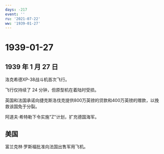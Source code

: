 ```yaml
---
days: -217
event: ''
ru: '2021-07-22'
ww: '1939-01-27'
---
```


# 1939-01-27

## 1939 年 1 月 27 日

洛克希德XP-38战斗机首次飞行。

飞行仅持续了 24 分钟，但原型机在着陆时受损。

英国和法国承诺向捷克斯洛伐克提供800万英镑的贷款和400万英镑的赠款，以挽救该国免于分裂。

阿道夫·希特勒下令实施"Z"计划，扩充德国海军。

## 美国

富兰克林·罗斯福批准向法国出售军用飞机。